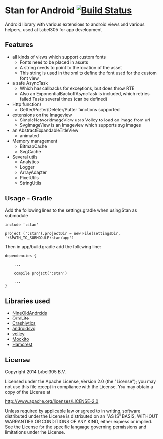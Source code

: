 # Stan for Android [![Build Status](https://travis-ci.org/Label305/Stan-for-Android.svg?branch=master)](https://travis-ci.org/Label305/Stan-for-Android)

Android library with various extensions to android views and various helpers, used at Label305 for app development

## Features

 * all kinds of views which support custom fonts
   * Fonts need to be placed in assets
   * A string needs to point to the location of the asset
   * This string is used in the xml to define the font used for the custom font view
* a safe AsyncTask
	* Which has callbacks for exceptions, but does throw RTE
	* Also an ExponentialBackoffAsyncTask is included, which retries failed Tasks several times (can be defined)
* Http functions
	* Getter/Poster/Deleter/Putter functions supported
* extensions on the Imageview
	* SimpleNetworkImageView uses Volley to load an image from url
	* SvgImageView is an Imageview which supports svg images
* an AbstractExpandableTitleView
	* animated
* Memory management
	* BitmapCache
	* SvgCache
* Several utils
	* Analytics
	* Logger
	* ArrayAdapter
	* PixelUtils
	* StringUtils

## Usage - Gradle

Add the following lines to the settings.gradle when using Stan as submodule
```
include ':stan'

project (':stan').projectDir = new File(settingsDir, '/$PATH_TO_SUBMODULE/stan/app')
```

Then in app/build.gradle add the following line:
```
dependencies {

    ...

    compile project(':stan')

    ...
}
```


## Libraries used
 * [NineOldAndroids](http://nineoldandroids.com/)
 * [OrmLite](http://ormlite.com/)
 * [Crashlytics](http://www.crashlytics.com)
 * [androidsvg](https://code.google.com/p/androidsvg/)
 * [volley](https://android.googlesource.com/platform/frameworks/volley/)
 * [Mockito](https://code.google.com/p/mockito/)
 * [Hamcrest](https://code.google.com/p/hamcrest/)

## License
Copyright 2014 Label305 B.V.

Licensed under the Apache License, Version 2.0 (the "License"); you may not use this file except in compliance with the License. You may obtain a copy of the License at

http://www.apache.org/licenses/LICENSE-2.0

Unless required by applicable law or agreed to in writing, software distributed under the License is distributed on an "AS IS" BASIS, WITHOUT WARRANTIES OR CONDITIONS OF ANY KIND, either express or implied. See the License for the specific language governing permissions and limitations under the License.